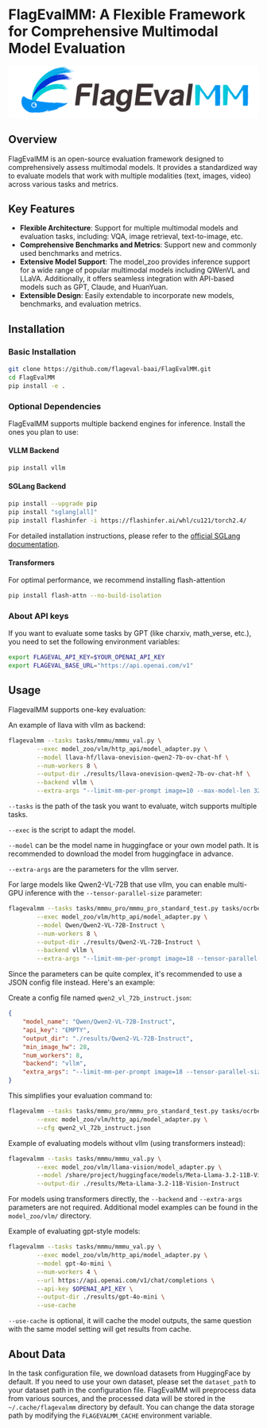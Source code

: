 # FlagEvalMM: A Flexible Framework for Comprehensive Multimodal Model Evaluation

![FlagEvalMM Logo](assets/logo.png)

## Overview

FlagEvalMM is an open-source evaluation framework designed to comprehensively assess multimodal models. It provides a standardized way to evaluate models that work with multiple modalities (text, images, video) across various tasks and metrics.

## Key Features

- **Flexible Architecture**: Support for multiple multimodal models and evaluation tasks, including: VQA, image retrieval, text-to-image, etc.
- **Comprehensive Benchmarks and Metrics**: Support new and commonly used benchmarks and metrics.
- **Extensive Model Support**: The model_zoo provides inference support for a wide range of popular multimodal models including QWenVL and LLaVA. Additionally, it offers seamless integration with API-based models such as GPT, Claude, and HuanYuan.
- **Extensible Design**: Easily extendable to incorporate new models, benchmarks, and evaluation metrics.

## Installation

### Basic Installation

```bash
git clone https://github.com/flageval-baai/FlagEvalMM.git
cd FlagEvalMM
pip install -e .
```

### Optional Dependencies

FlagEvalMM supports multiple backend engines for inference. Install the ones you plan to use:

#### VLLM Backend

```bash
pip install vllm
```

#### SGLang Backend

```bash
pip install --upgrade pip
pip install "sglang[all]"
pip install flashinfer -i https://flashinfer.ai/whl/cu121/torch2.4/
```

For detailed installation instructions, please refer to the [official SGLang documentation](https://sgl-project.github.io/start/install.html).

#### Transformers

For optimal performance, we recommend installing flash-attention

```bash
pip install flash-attn --no-build-isolation
```

### About API keys

If you want to evaluate some tasks by GPT (like charxiv, math_verse, etc.), you need to set the following environment variables:

```bash
export FLAGEVAL_API_KEY=$YOUR_OPENAI_API_KEY
export FLAGEVAL_BASE_URL="https://api.openai.com/v1"
```

## Usage

FlagevalMM supports one-key evaluation:

An example of llava with vllm as backend:

```bash
flagevalmm --tasks tasks/mmmu/mmmu_val.py \
        --exec model_zoo/vlm/http_api/model_adapter.py \
        --model llava-hf/llava-onevision-qwen2-7b-ov-chat-hf \
        --num-workers 8 \
        --output-dir ./results/llava-onevision-qwen2-7b-ov-chat-hf \
        --backend vllm \
        --extra-args "--limit-mm-per-prompt image=10 --max-model-len 32768"
```

`--tasks` is the path of the task you want to evaluate, witch supports multiple tasks.

`--exec` is the script to adapt the model.

`--model` can be the model name in huggingface or your own model path. It is recommended to download the model from huggingface in advance.

`--extra-args` are the parameters for the vllm server.

For large models like Qwen2-VL-72B that use vllm, you can enable multi-GPU inference with the `--tensor-parallel-size` parameter:

```bash
flagevalmm --tasks tasks/mmmu_pro/mmmu_pro_standard_test.py tasks/ocrbench/ocrbench_test.py \
        --exec model_zoo/vlm/http_api/model_adapter.py \
        --model Qwen/Qwen2-VL-72B-Instruct \
        --num-workers 8 \
        --output-dir ./results/Qwen2-VL-72B-Instruct \
        --backend vllm \
        --extra-args "--limit-mm-per-prompt image=18 --tensor-parallel-size 4 --max-model-len 32768 --trust-remote-code --mm-processor-kwargs '{\"max_dynamic_patch\":4}'"
```

Since the parameters can be quite complex, it's recommended to use a JSON config file instead. Here's an example:

Create a config file named `qwen2_vl_72b_instruct.json`:

```json
{
    "model_name": "Qwen/Qwen2-VL-72B-Instruct",
    "api_key": "EMPTY",
    "output_dir": "./results/Qwen2-VL-72B-Instruct",
    "min_image_hw": 28,
    "num_workers": 8,
    "backend": "vllm",
    "extra_args": "--limit-mm-per-prompt image=18 --tensor-parallel-size 4 --max-model-len 32768 --trust-remote-code --mm-processor-kwargs '{\"max_dynamic_patch\":4}'"
}
```

This simplifies your evaluation command to:

```bash
flagevalmm --tasks tasks/mmmu_pro/mmmu_pro_standard_test.py tasks/ocrbench/ocrbench_test.py \
        --exec model_zoo/vlm/http_api/model_adapter.py \
        --cfg qwen2_vl_72b_instruct.json
```

Example of evaluating models without vllm (using transformers instead):

```bash
flagevalmm --tasks tasks/mmmu/mmmu_val.py \
        --exec model_zoo/vlm/llama-vision/model_adapter.py \
        --model /share/project/huggingface/models/Meta-Llama-3.2-11B-Vision-Instruct \
        --output-dir ./results/Meta-Llama-3.2-11B-Vision-Instruct
```

For models using transformers directly, the `--backend` and `--extra-args` parameters are not required. Additional model examples can be found in the `model_zoo/vlm/` directory.

Example of evaluating gpt-style models:

```bash
flagevalmm --tasks tasks/mmmu/mmmu_val.py \
        --exec model_zoo/vlm/http_api/model_adapter.py \
        --model gpt-4o-mini \
        --num-workers 4 \
        --url https://api.openai.com/v1/chat/completions \
        --api-key $OPENAI_API_KEY \
        --output-dir ./results/gpt-4o-mini \
        --use-cache
```

`--use-cache` is optional, it will cache the model outputs, the same question with the same model setting will get results from cache.

## About Data

In the task configuration file, we download datasets from HuggingFace by default. If you need to use your own dataset, please set the `dataset_path` to your dataset path in the configuration file. FlagEvalMM will preprocess data from various sources, and the processed data will be stored in the `~/.cache/flagevalmm` directory by default. You can change the data storage path by modifying the `FLAGEVALMM_CACHE` environment variable.
